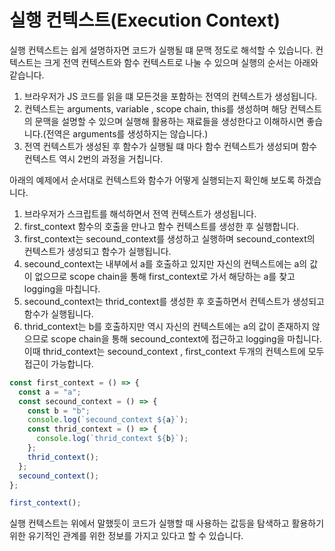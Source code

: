 # 실행 컨텍스트(Execution Context)

실행 컨텍스트는 쉽게 설명하자면 코드가 실행될 떄 문맥 정도로 해석할 수 있습니다.
컨텍스트는 크게 전역 컨텍스트와 함수 컨텍스트로 나눌 수 있으며 실행의 순서는 아래와 같습니다.

1. 브라우저가 JS 코드를 읽을 떄 모든것을 포함하는 전역의 컨텍스트가 생성됩니다.
2. 컨텍스트는 arguments, variable , scope chain, this를 생성하며 해당 컨텍스트의 문맥을 설명할 수 있으며 실행해 활용하는 재료들을 생성한다고 이해하시면 좋습니다.(전역은 arguments를 생성하지는 않습니다.)
3. 전역 컨텍스트가 생성된 후 함수가 실행될 떄 마다 함수 컨텍스트가 생성되며 함수 컨텍스트 역시 2번의 과정을 거칩니다.

아래의 예제에서 순서대로 컨텍스트와 함수가 어떻게 실행되는지 확인해 보도록 하겠습니다.

1. 브라우저가 스크립트를 해석하면서 전역 컨텍스트가 생성됩니다.
2. first_context 함수의 호출을 만나고 함수 컨텍스트를 생성한 후 실행합니다.
3. first_context는 secound_context를 생성하고 실행하며 secound_context의 컨텍스트가 생성되고 함수가 실행됩니다.
4. secound_context는 내부에서 a를 호출하고 있지만 자신의 컨텍스트에는 a의 값이 없으므로 scope chain을 통해 first_context로 가서 해당하는 a를 찾고 logging을 마칩니다.
5. secound_context는 thrid_context를 생성한 후 호출하면서 컨텍스트가 생성되고 함수가 실행됩니다.
6. thrid_context는 b를 호출하지만 역시 자신의 컨텍스트에는 a의 값이 존재하지 않으므로 scope chain을 통해 secound_context에 접근하고 logging을 마칩니다. 이때
   thrid_context는 secound_context , first_context 두개의 컨텍스트에 모두 접근이 가능합니다.

```jsx
const first_context = () => {
  const a = "a";
  const secound_context = () => {
    const b = "b";
    console.log(`secound_context ${a}`);
    const thrid_context = () => {
      console.log(`thrid_context ${b}`);
    };
    thrid_context();
  };
  secound_context();
};

first_context();
```

실행 컨텍스트는 위에서 말했듯이 코드가 실행할 때 사용하는 값등을 탐색하고 활용하기 위한 유기적인 관계를 위한 정보를 가지고 있다고 할 수 있습니다.
